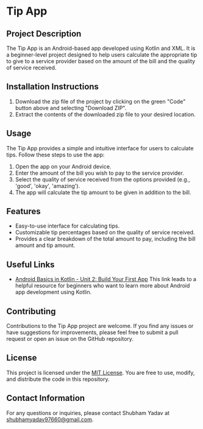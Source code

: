 # Tip App

## Project Description
The Tip App is an Android-based app developed using Kotlin and XML. It is a beginner-level project designed to help users calculate the appropriate tip to give to a service provider based on the amount of the bill and the quality of service received.

## Installation Instructions
1. Download the zip file of the project by clicking on the green "Code" button above and selecting "Download ZIP".
2. Extract the contents of the downloaded zip file to your desired location.

## Usage
The Tip App provides a simple and intuitive interface for users to calculate tips. Follow these steps to use the app:
1. Open the app on your Android device.
2. Enter the amount of the bill you wish to pay to the service provider.
3. Select the quality of service received from the options provided (e.g., 'good', 'okay', 'amazing').
4. The app will calculate the tip amount to be given in addition to the bill.

## Features
- Easy-to-use interface for calculating tips.
- Customizable tip percentages based on the quality of service received.
- Provides a clear breakdown of the total amount to pay, including the bill amount and tip amount.

## Useful Links
- [Android Basics in Kotlin - Unit 2: Build Your First App](https://developer.android.com/courses/pathways/android-basics-kotlin-unit-2-pathway-1)
  This link leads to a helpful resource for beginners who want to learn more about Android app development using Kotlin.

## Contributing
Contributions to the Tip App project are welcome. If you find any issues or have suggestions for improvements, please feel free to submit a pull request or open an issue on the GitHub repository.

## License
This project is licensed under the [MIT License](LICENSE). You are free to use, modify, and distribute the code in this repository.

## Contact Information
For any questions or inquiries, please contact Shubham Yadav at shubhamyadav97660@gmail.com.

